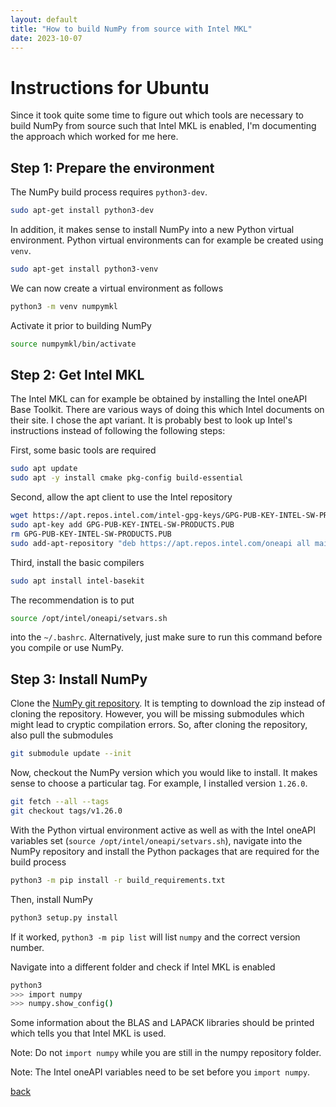 ```yaml
---
layout: default
title: "How to build NumPy from source with Intel MKL"
date: 2023-10-07
---
```


# Instructions for Ubuntu

Since it took quite some time to figure out which tools are necessary to build NumPy from source such that Intel MKL is enabled,
I'm documenting the approach which worked for me here.

## Step 1: Prepare the environment

The NumPy build process requires `python3-dev`.
```bash
sudo apt-get install python3-dev
```
In addition, it makes sense to install NumPy into a new Python virtual environment.
Python virtual environments can for example be created using `venv`.
```bash
sudo apt-get install python3-venv
```
We can now create a virtual environment as follows
```bash
python3 -m venv numpymkl
```
Activate it prior to building NumPy
```bash
source numpymkl/bin/activate
```

## Step 2: Get Intel MKL

The Intel MKL can for example be obtained by installing the Intel oneAPI Base Toolkit.
There are various ways of doing this which Intel documents on their site.
I chose the apt variant.
It is probably best to look up Intel's instructions instead of following the following steps:

First, some basic tools are required
```bash
sudo apt update
sudo apt -y install cmake pkg-config build-essential
```
Second, allow the apt client to use the Intel repository
```bash
wget https://apt.repos.intel.com/intel-gpg-keys/GPG-PUB-KEY-INTEL-SW-PRODUCTS.PUB
sudo apt-key add GPG-PUB-KEY-INTEL-SW-PRODUCTS.PUB
rm GPG-PUB-KEY-INTEL-SW-PRODUCTS.PUB
sudo add-apt-repository "deb https://apt.repos.intel.com/oneapi all main"
```
Third, install the basic compilers
```bash
sudo apt install intel-basekit
```
The recommendation is to put 
```bash
source /opt/intel/oneapi/setvars.sh
```
into the `~/.bashrc`.
Alternatively, just make sure to run this command before you compile or use NumPy.

## Step 3: Install NumPy

Clone the [NumPy git repository](https://github.com/numpy/numpy).
It is tempting to download the zip instead of cloning the repository.
However, you will be missing submodules which might lead to cryptic compilation errors.
So, after cloning the repository, also pull the submodules
```bash
git submodule update --init
```
Now, checkout the NumPy version which you would like to install.
It makes sense to choose a particular tag.
For example, I installed version `1.26.0`.
```bash
git fetch --all --tags
git checkout tags/v1.26.0
```

With the Python virtual environment active as well as with the Intel oneAPI variables set (`source /opt/intel/oneapi/setvars.sh`), navigate into the NumPy repository and install the Python packages that are required for the build process
```bash
python3 -m pip install -r build_requirements.txt
```
Then, install NumPy
```bash
python3 setup.py install
```
If it worked, `python3 -m pip list` will list `numpy` and the correct version number.

Navigate into a different folder and check if Intel MKL is enabled
```bash
python3
>>> import numpy
>>> numpy.show_config()
```
Some information about the BLAS and LAPACK libraries should be printed which tells you that Intel MKL is used.

Note: Do not `import numpy` while you are still in the numpy repository folder.

Note: The Intel oneAPI variables need to be set before you `import numpy`.

[back](./../)
